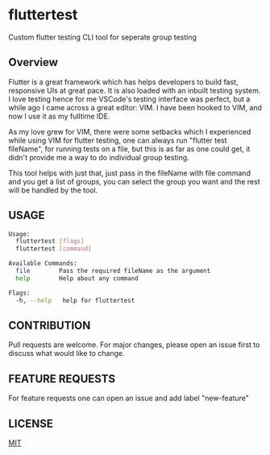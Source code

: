 # fluttertest
Custom flutter testing CLI tool for seperate group testing

## Overview
Flutter is a great framework which has helps developers to build fast, responsive UIs at great pace. It is also loaded with an inbuilt testing system. I love testing hence for me VSCode's testing interface was perfect, but a while ago I came across a great editor: VIM. I have been hooked to VIM, and now I use it as my fulltime IDE.

As my love grew for VIM, there were some setbacks which I experienced while using VIM for flutter testing, one can always run "flutter test fileName", for running tests on a file, but this is as far as one could get, it didn't provide me a way to do individual group testing.

This tool helps with just that, just pass in the fileName with file command and you get a list of groups, you can select the group you want and the rest will be handled by the tool.

## USAGE
```bash
Usage:
  fluttertest [flags]
  fluttertest [command]

Available Commands:
  file        Pass the required fileName as the argument
  help        Help about any command

Flags:
  -h, --help   help for fluttertest
```

## CONTRIBUTION
Pull requests are welcome. For major changes, please open an issue first to discuss what would like to change.

## FEATURE REQUESTS
For feature requests one can open an issue and add label "new-feature"

## LICENSE
[MIT](https://choosealicense.com/licenses/mit/)
